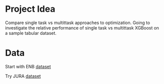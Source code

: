 # Project Idea

Compare single task vs multittask approaches to optimization.
Going to investigate the relative performance of single task vs multittask XGBoost on a sample tabular dataset.

# Data

Start with ENB [dataset](https://openml.org/search?type=data&status=active&id=41478&sort=runs)

Try JURA [dataset](https://www.openml.org/search?type=data&status=active&id=41554)
